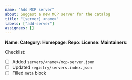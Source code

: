 ```yaml
---
name: "Add MCP server"
about: Suggest a new MCP server for the catalog
title: "[server] <name>"
labels: ["add-server"]
assignees: []
---
```


**Name**: 
**Category**: 
**Homepage**: 
**Repo**: 
**License**: 
**Maintainers**: 

Checklist:
- [ ] Added `servers/<name>/mcp-server.json`
- [ ] Updated `registry/servers.index.json`
- [ ] Filled `meta` block
